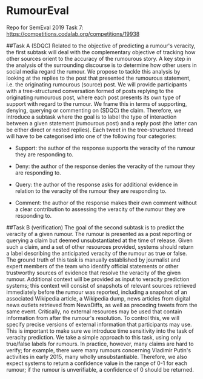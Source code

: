 # RumourEval
Repo for SemEval 2019 Task 7: https://competitions.codalab.org/competitions/19938 

##Task A (SDQC)
Related to the objective of predicting a rumour's veracity, the first subtask will deal with the complementary objective of tracking how other sources orient to the accuracy of the rumourous story. A key step in the analysis of the surrounding discourse is to determine how other users in social media regard the rumour. We propose to tackle this analysis by looking at the replies to the post that presented the rumourous statement, i.e. the originating rumourous (source) post. We will provide participants with a tree-structured conversation formed of posts replying to the originating rumourous post, where each post presents its own type of support with regard to the rumour. We frame this in terms of supporting, denying, querying or commenting on (SDQC) the claim. Therefore, we introduce a subtask where the goal is to label the type of interaction between a given statement (rumourous post) and a reply post (the latter can be either direct or nested replies). Each tweet in the tree-structured thread will have to be categorised into one of the following four categories:

- Support: the author of the response supports the veracity of the rumour they are responding to.

- Deny: the author of the response denies the veracity of the rumour they are responding to.

- Query: the author of the response asks for additional evidence in relation to the veracity of the rumour they are responding to.

- Comment: the author of the response makes their own comment without a clear contribution to assessing the veracity of the rumour they are responding to.

##Task B (verification)
The goal of the second subtask is to predict the veracity of a given rumour. The rumour is presented as a post reporting or querying a claim but deemed unsubstantiated at the time of release. Given such a claim, and a set of other resources provided, systems should return a label describing the anticipated veracity of the rumour as true or false. The ground truth of this task is manually established by journalist and expert members of the team who identify official statements or other trustworthy sources of evidence that resolve the veracity of the given rumour. Additional context will be provided as input to veracity prediction systems; this context will consist of snapshots of relevant sources retrieved immediately before the rumour was reported, including a snapshot of an associated Wikipedia article, a Wikipedia dump, news articles from digital news outlets retrieved from NewsDiffs, as well as preceding tweets from the same event. Critically, no external resources may be used that contain information from after the rumour's resolution. To control this, we will specify precise versions of external information that participants may use. This is important to make sure we introduce time sensitivity into the task of veracity prediction. We take a simple approach to this task, using only true/false labels for rumours. In practice, however, many claims are hard to verify; for example, there were many rumours concerning Vladimir Putin's activities in early 2015, many wholly unsubstantiable. Therefore, we also expect systems to return a confidence value in the range of 0-1 for each rumour; if the rumour is unverifiable, a confidence of 0 should be returned.
